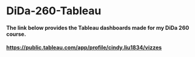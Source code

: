 # DiDa-260-Tableau

#### The link below provides the Tableau dashboards made for my DiDa 260 course. 
#### https://public.tableau.com/app/profile/cindy.liu1834/vizzes
